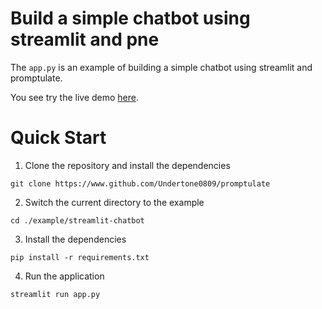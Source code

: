 # Build a simple chatbot using streamlit and pne

The `app.py` is an example of building a simple chatbot using streamlit and promptulate.

You see try the live demo [here](https://pne-chatbot.streamlit.app/).

# Quick Start

1. Clone the repository and install the dependencies

```shell
git clone https://www.github.com/Undertone0809/promptulate
```

2. Switch the current directory to the example

```shell
cd ./example/streamlit-chatbot
```

3. Install the dependencies

```shell
pip install -r requirements.txt
```

4. Run the application

```shell
streamlit run app.py
```